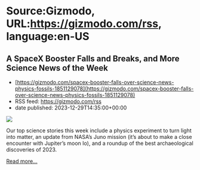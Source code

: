 # Source:Gizmodo, URL:https://gizmodo.com/rss, language:en-US

## A SpaceX Booster Falls and Breaks, and More Science News of the Week
 - [https://gizmodo.com/spacex-booster-falls-over-science-news-physics-fossils-1851129078](https://gizmodo.com/spacex-booster-falls-over-science-news-physics-fossils-1851129078)
 - RSS feed: https://gizmodo.com/rss
 - date published: 2023-12-29T14:35:00+00:00

<img class="type:primaryImage" src="https://i.kinja-img.com/image/upload/c_fit,q_80,w_636/18abf49aff27b170fdf1966769efd12e.jpg" /><p>Our top science stories this week include a physics experiment to turn light into matter, an update from NASA’s Juno mission (it’s about to make a close encounter with Jupiter’s moon Io), and a roundup of the best archaeological discoveries of 2023. </p><p><a href="https://gizmodo.com/spacex-booster-falls-over-science-news-physics-fossils-1851129078">Read more...</a></p>

